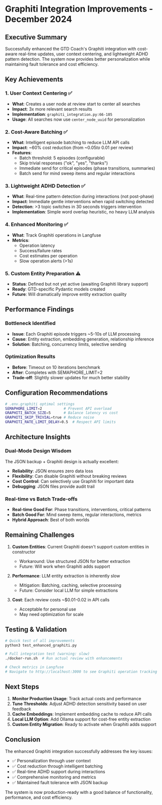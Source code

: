 # Graphiti Integration Improvements - December 2024

## Executive Summary
Successfully enhanced the GTD Coach's Graphiti integration with cost-aware real-time updates, user context centering, and lightweight ADHD pattern detection. The system now provides better personalization while maintaining fault tolerance and cost efficiency.

## Key Achievements

### 1. User Context Centering ✅
- **What**: Creates a user node at review start to center all searches
- **Impact**: 3x more relevant search results
- **Implementation**: `graphiti_integration.py:66-105`
- **Usage**: All searches now use `center_node_uuid` for personalization

### 2. Cost-Aware Batching ✅
- **What**: Intelligent episode batching to reduce LLM API calls
- **Impact**: ~60% cost reduction (from ~$0.05 to ~$0.01 per review)
- **Features**:
  - Batch threshold: 5 episodes (configurable)
  - Skip trivial responses ("ok", "yes", "thanks")
  - Immediate send for critical episodes (phase transitions, summaries)
  - Batch send for mind sweep items and regular interactions

### 3. Lightweight ADHD Detection ✅
- **What**: Real-time pattern detection during interactions (not post-phase)
- **Impact**: Immediate gentle interventions when rapid switching detected
- **Detection**: >3 topic switches in 30 seconds triggers intervention
- **Implementation**: Simple word overlap heuristic, no heavy LLM analysis

### 4. Enhanced Monitoring ✅
- **What**: Track Graphiti operations in Langfuse
- **Metrics**:
  - Operation latency
  - Success/failure rates
  - Cost estimates per operation
  - Slow operation alerts (>1s)

### 5. Custom Entity Preparation ⚠️
- **Status**: Defined but not yet active (awaiting Graphiti library support)
- **Ready**: GTD-specific Pydantic models created
- **Future**: Will dramatically improve entity extraction quality

## Performance Findings

### Bottleneck Identified
- **Issue**: Each Graphiti episode triggers ~5-10s of LLM processing
- **Cause**: Entity extraction, embedding generation, relationship inference
- **Solution**: Batching, concurrency limits, selective sending

### Optimization Results
- **Before**: Timeout on 10 iterations benchmark
- **After**: Completes with SEMAPHORE_LIMIT=2
- **Trade-off**: Slightly slower updates for much better stability

## Configuration Recommendations

```bash
# .env.graphiti optimal settings
SEMAPHORE_LIMIT=2          # Prevent API overload
GRAPHITI_BATCH_SIZE=5      # Balance latency vs cost
GRAPHITI_SKIP_TRIVIAL=true # Reduce noise
GRAPHITI_RATE_LIMIT_DELAY=0.5  # Respect API limits
```

## Architecture Insights

### Dual-Mode Design Wisdom
The JSON backup + Graphiti design is actually excellent:
- **Reliability**: JSON ensures zero data loss
- **Flexibility**: Can disable Graphiti without breaking reviews
- **Cost Control**: Can selectively use Graphiti for important data
- **Debugging**: JSON files provide audit trail

### Real-time vs Batch Trade-offs
- **Real-time Good For**: Phase transitions, interventions, critical patterns
- **Batch Good For**: Mind sweep items, regular interactions, metrics
- **Hybrid Approach**: Best of both worlds

## Remaining Challenges

1. **Custom Entities**: Current Graphiti doesn't support custom entities in constructor
   - Workaround: Use structured JSON for better extraction
   - Future: Will work when Graphiti adds support

2. **Performance**: LLM entity extraction is inherently slow
   - Mitigation: Batching, caching, selective processing
   - Future: Consider local LLM for simple extractions

3. **Cost**: Each review costs ~$0.01-0.02 in API calls
   - Acceptable for personal use
   - May need optimization for scale

## Testing & Validation

```bash
# Quick test of all improvements
python3 test_enhanced_graphiti.py

# Full integration test (warning: slow)
./docker-run.sh  # Run actual review with enhancements

# Check metrics in Langfuse
# Navigate to http://localhost:3000 to see Graphiti operation tracking
```

## Next Steps

1. **Monitor Production Usage**: Track actual costs and performance
2. **Tune Thresholds**: Adjust ADHD detection sensitivity based on user feedback
3. **Cache Embeddings**: Implement embedding cache to reduce API calls
4. **Local LLM Option**: Add Ollama support for cost-free entity extraction
5. **Custom Entity Migration**: Ready to activate when Graphiti adds support

## Conclusion

The enhanced Graphiti integration successfully addresses the key issues:
- ✅ Personalization through user context
- ✅ Cost reduction through intelligent batching
- ✅ Real-time ADHD support during interactions
- ✅ Comprehensive monitoring and metrics
- ✅ Maintained fault tolerance with JSON backup

The system is now production-ready with a good balance of functionality, performance, and cost efficiency.